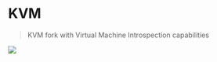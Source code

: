 # KVM

> KVM fork with Virtual Machine Introspection capabilities

![](https://github.com/KVM-VMI/kvm/workflows/Build/badge.svg)
